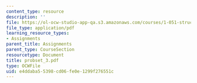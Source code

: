```yaml
---
content_type: resource
description: ''
file: https://ol-ocw-studio-app-qa.s3.amazonaws.com/courses/1-051-structural-engineering-design-fall-2003/e4ddaba55398cd06fe0e1299f276551c_probset_3.pdf
file_type: application/pdf
learning_resource_types:
- Assignments
parent_title: Assignments
parent_type: CourseSection
resourcetype: Document
title: probset_3.pdf
type: OCWFile
uid: e4ddaba5-5398-cd06-fe0e-1299f276551c
---
```

